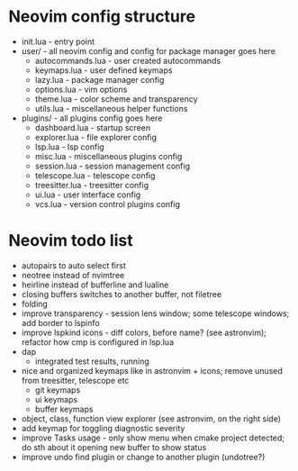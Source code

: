 # Neovim config structure
- init.lua - entry point
- user/ - all neovim config and config for package manager goes here
	- autocommands.lua - user created autocommands
	- keymaps.lua - user defined keymaps
	- lazy.lua - package manager config
	- options.lua - vim options
	- theme.lua - color scheme and transparency
	- utils.lua - miscellaneous helper functions
- plugins/ - all plugins config goes here
	- dashboard.lua - startup screen
	- explorer.lua - file explorer config
	- lsp.lua - lsp config
	- misc.lua - miscellaneous plugins config
	- session.lua - session management config
	- telescope.lua - telescope config
	- treesitter.lua - treesitter config
	- ui.lua - user interface config
	- vcs.lua - version control plugins config

# Neovim todo list
- autopairs to auto select first
- neotree instead of nvimtree
- heirline instead of bufferline and lualine
- closing buffers switches to another buffer, not filetree
- folding
- improve transparency - session lens window; some telescope windows; add border to lspinfo
- improve lspkind icons - diff colors, before name? (see astronvim); refactor how cmp is configured in lsp.lua
- dap
	- integrated test results, running
- nice and organized keymaps like in astronvim + icons; remove unused from treesitter, telescope etc
	- git keymaps
	- ui keymaps
	- buffer keymaps
- object, class, function view explorer (see astronvim, on the right side)
- add keymap for toggling diagnostic severity
- improve Tasks usage - only show menu when cmake project detected; do sth about it opening new buffer to show status
- improve undo find plugin or change to another plugin (undotree?)
